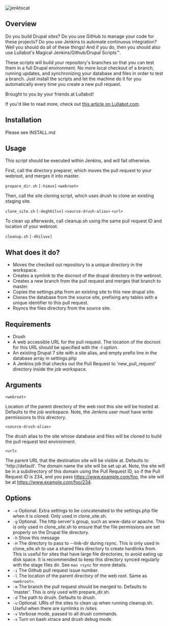 ![jenktocat](https://api.monosnap.com/image/download?id=9PMKonRKS2i1el0vJZ7cuK1oQ)

## Overview
Do you build Drupal sites? Do you use GitHub to manage your code for these projects? 
Do you use Jenkins to automate continuous integration? Well you should do all of these things! 
And if you do, then you should also use Lullabot's Magical Jenkins/Github/Drupal Scripts™.

These scripts will build your repository's branches so that you can test them in a full
Drupal environment. No more local checkout of a branch, running updates, and synchronizing
your database and files in order to test a branch. Just install the scripts and let the 
machine do it for you automatically every time you create a new pull request.

Brought to you by your friends at Lullabot!

If you'd like to read more, check out 
[this article on Lullabot.com](http://www.lullabot.com/blog/article/github-pull-request-builder-drupal).

## Installation
Please see INSTALL.md

## Usage
This script should be executed within Jenkins, and will fail otherwise.

First, call the directory preparer, which moves the pull request to your
webroot, and merges it into master.

`prepare_dir.sh` `[-himvx]` `<webroot>`

Then, call the site cloning script, which uses drush to clone an existing
staging site.

`clone_site.sh` `[-deghHilvx]` `<source-drush-alias>` `<url>`

To clean up afterwards, call cleanup.sh using the same pull request ID and
location of your webroot.

`cleanup.sh` `[-dhiluvx]`

## What does it do?
- Moves the checked out repository to a unique directory in the workspace.
- Creates a symlink to the docroot of the drupal directory in the webroot.
- Creates a new branch from the pull request and merges that branch to
  master.
- Copies the settings.php from an existing site to this new drupal site.
- Clones the database from the source site, prefixing any tables with a
  unique identifier to this pull request.
- Rsyncs the files directory from the source site.

## Requirements
- Drush
- A web accessible URL for the pull request. The location of the docroot for
  this URL should be specified with the -l option.
- An existing Drupal 7 site with a site alias, and empty prefix line in the
  database array in settings.php
- A Jenkins job that checks out the Pull Request to 'new_pull_request' directory
  inside the job workspace.

## Arguments
`<webroot>`

  Location of the parent directory of the web root this site will be hosted at.
  Defaults to the job workspace. Note, the Jenkins user must have write
  permissions to this directory.

`<source-drush-alias>`

  The drush alias to the site whose database and files will be cloned to build
  the pull request test environment.

`<url>`

  The parent URL that the destination site will be visible at. Defaults to
  'http://default'. The domain name the site will be set up at. Note, the site
  will be in a subdirectory of this domain using the Pull Request ID, so if the
  Pull Request ID is 234, and you pass https://www.example.com/foo, the site
  will be at https://www.example.com/foo/234.

## Options
* `-e`  Optional. Extra settings to be concatenated to the settings.php file
        when it is cloned. Only used in clone_site.sh.
* `-g`  Optional. The http server's group, such as www-data or apache. This is
        only used in clone_site.sh to ensure that the file permissions are set
        properly on the Drupal file directory.
* `-h`  Show this message
* `-H`  The directory to pass to --link-dir during rsync. This is only used in
        clone_site.sh to use a shared files directory to create hardlinks from.
        This is useful for sites that have large file directories, to avoid
        eating up disk space. It is recommended to keep this directory synced
        regularly with the stage files dir. See `man rsync` for more details.
* `-i`  The Github pull request issue number.
* `-l`  The location of the parent directory of the web root. Same as
        `<webroot>`.
* `-m`  The branch the pull request should be merged to. Defaults to 'master'.
        This is only used with prepare_dir.sh.
* `-d`  The path to drush. Defaults to drush.
* `-u`  Optional. URIs of the sites to clean up when running cleanup.sh. Useful
        when there are symlinks in /sites.
* `-v`  Verbose mode, passed to all drush commands.
* `-x`  Turn on bash xtrace and drush debug mode.
